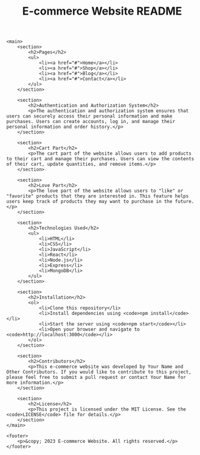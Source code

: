 <!DOCTYPE html>
<html>
<head>
	<title>E-commerce Website README</title>
	<link rel="stylesheet" type="text/css" href="style.css">
</head>
<body>
	<header>
		<h1>E-commerce Website README</h1>
	</header>

	<main>
		<section>
			<h2>Pages</h2>
			<ul>
				<li><a href="#">Home</a></li>
				<li><a href="#">Shop</a></li>
				<li><a href="#">Blog</a></li>
				<li><a href="#">Contact</a></li>
			</ul>
		</section>

		<section>
			<h2>Authentication and Authorization System</h2>
			<p>The authentication and authorization system ensures that users can securely access their personal information and make purchases. Users can create accounts, log in, and manage their personal information and order history.</p>
		</section>

		<section>
			<h2>Cart Part</h2>
			<p>The cart part of the website allows users to add products to their cart and manage their purchases. Users can view the contents of their cart, update quantities, and remove items.</p>
		</section>

		<section>
			<h2>Love Part</h2>
			<p>The love part of the website allows users to "like" or "favorite" products that they are interested in. This feature helps users keep track of products they may want to purchase in the future.</p>
		</section>

		<section>
			<h2>Technologies Used</h2>
			<ul>
				<li>HTML</li>
				<li>CSS</li>
				<li>JavaScript</li>
				<li>React</li>
				<li>Node.js</li>
				<li>Express</li>
				<li>MongoDB</li>
			</ul>
		</section>

		<section>
			<h2>Installation</h2>
			<ol>
				<li>Clone this repository</li>
				<li>Install dependencies using <code>npm install</code></li>
				<li>Start the server using <code>npm start</code></li>
				<li>Open your browser and navigate to <code>http://localhost:3000</code></li>
			</ol>
		</section>

		<section>
			<h2>Contributors</h2>
			<p>This e-commerce website was developed by Your Name and Other Contributors. If you would like to contribute to this project, please feel free to submit a pull request or contact Your Name for more information.</p>
		</section>

		<section>
			<h2>License</h2>
			<p>This project is licensed under the MIT License. See the <code>LICENSE</code> file for details.</p>
		</section>
	</main>

	<footer>
		<p>&copy; 2023 E-commerce Website. All rights reserved.</p>
	</footer>
</body>
</html>
